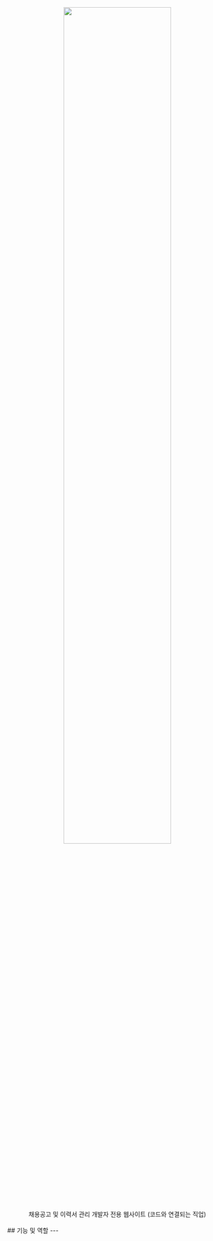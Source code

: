 <div align=center>
<img src="https://github.com/ssong-sk/codeconnect/assets/155614770/dd80f0c3-95ac-4c06-aeb8-cc7c68794694" width="70%">
</div>
<div align=center>
<br>
채용공고 및 이력서 관리 개발자 전용 웹사이트 (코드와 연결되는 직업)
</div>
<br>
## 기능 및 역할
---

